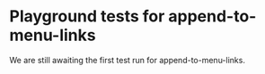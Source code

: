 # Playground tests for append-to-menu-links
We are still awaiting the first test run for append-to-menu-links.
